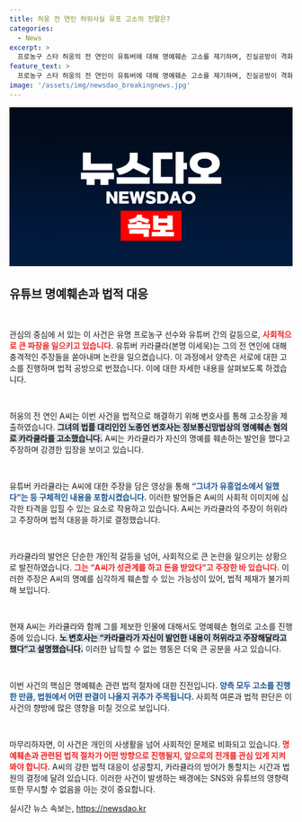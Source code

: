 ```yaml
---
title: 허웅 전 연인 허위사실 유포 고소의 전말은?
categories:
  - News
excerpt: >
  프로농구 스타 허웅의 전 연인이 유튜버에 대해 명예훼손 고소를 제기하며, 진실공방이 격화되고 있습니다. 의혹의 중심에 선 카라큘라, 과연 어떤 반응을 보일까요? 클릭하면 사건의 전모를 밝혀드립니다!
feature_text: >
  프로농구 스타 허웅의 전 연인이 유튜버에 대해 명예훼손 고소를 제기하며, 진실공방이 격화되고 있습니다. 의혹의 중심에 선 카라큘라, 과연 어떤 반응을 보일까요? 클릭하면 사건의 전모를 밝혀드립니다!
image: '/assets/img/newsdao_breakingnews.jpg'
---
```


<p><img src="/assets/img/newsdao_breakingnews.jpg" alt="ontimetimes 속보" /></p>

<h2 data-ke-size="size26">유튜브 명예훼손과 법적 대응</h2>

<p data-ke-size="size16">&nbsp;</p>

<p>관심의 중심에 서 있는 이 사건은 유명 프로농구 선수와 유튜버 간의 갈등으로, <b><span style="color: #ee2323;">사회적으로 큰 파장을 일으키고 있습니다.</span></b> 유튜버 카라큘라(본명 이세욱)는 그의 전 연인에 대해 충격적인 주장들을 쏟아내며 논란을 일으켰습니다. 이 과정에서 양측은 서로에 대한 고소를 진행하며 법적 공방으로 번졌습니다. 이에 대한 자세한 내용을 살펴보도록 하겠습니다. </p>

<p data-ke-size="size16">&nbsp;</p>

<p>허웅의 전 연인 A씨는 이번 사건을 법적으로 해결하기 위해 변호사를 통해 고소장을 제출하였습니다. <b><span style="background-color: #21538527;">그녀의 법률 대리인인 노종언 변호사는 정보통신망법상의 명예훼손 혐의로 카라큘라를 고소했습니다.</span></b> A씨는 카라큘라가 자신의 명예를 훼손하는 발언을 했다고 주장하며 강경한 입장을 보이고 있습니다.</p>

<p data-ke-size="size16">&nbsp;</p>

<p>유튜버 카라큘라는 A씨에 대한 주장을 담은 영상을 통해 <b><span style="color: #1a5490;">“그녀가 유흥업소에서 일했다”는 등 구체적인 내용을 포함시켰습니다.</span></b> 이러한 발언들은 A씨의 사회적 이미지에 심각한 타격을 입힐 수 있는 요소로 작용하고 있습니다. A씨는 카라큘라의 주장이 허위라고 주장하며 법적 대응을 하기로 결정했습니다.</p>

<p data-ke-size="size16">&nbsp;</p>

<p>카라큘라의 발언은 단순한 개인적 갈등을 넘어, 사회적으로 큰 논란을 일으키는 상황으로 발전하였습니다. <b><span style="color: #ee2323;">그는 “A씨가 성관계를 하고 돈을 받았다”고 주장한 바 있습니다.</span></b> 이러한 주장은 A씨의 명예를 심각하게 훼손할 수 있는 가능성이 있어, 법적 제재가 불가피해 보입니다.</p>

<p data-ke-size="size16">&nbsp;</p>

<p>현재 A씨는 카라큘라와 함께 그를 제보한 인물에 대해서도 명예훼손 혐의로 고소를 진행 중에 있습니다. <b><span style="background-color: #21538527;">노 변호사는 “카라큘라가 자신이 발언한 내용이 허위라고 주장해달라고 했다”고 설명했습니다.</span></b> 이러한 납득할 수 없는 행동은 더욱 큰 공분을 사고 있습니다. </p>

<p data-ke-size="size16">&nbsp;</p>

<p>이번 사건의 핵심은 명예훼손 관련 법적 절차에 대한 진전입니다. <b><span style="color: #1a5490;">양측 모두 고소를 진행한 만큼, 법원에서 어떤 판결이 나올지 귀추가 주목됩니다.</span></b> 사회적 여론과 법적 판단은 이 사건의 향방에 많은 영향을 미칠 것으로 보입니다.</p>

<p data-ke-size="size16">&nbsp;</p>

<p>마무리하자면, 이 사건은 개인의 사생활을 넘어 사회적인 문제로 비화되고 있습니다. <b><span style="color: #ee2323;">명예훼손과 관련된 법적 절차가 어떤 방향으로 진행될지, 앞으로의 전개를 관심 있게 지켜봐야 합니다.</span></b> A씨의 강한 법적 대응이 성공할지, 카라큘라의 방어가 통할지는 시간과 법원의 결정에 달려 있습니다. 이러한 사건이 발생하는 배경에는 SNS와 유튜브의 영향력 또한 무시할 수 없음을 아는 것이 중요합니다.</p>
실시간 뉴스 속보는, <a href="https://newsdao.kr" rel="dofollow">https://newsdao.kr</a>


